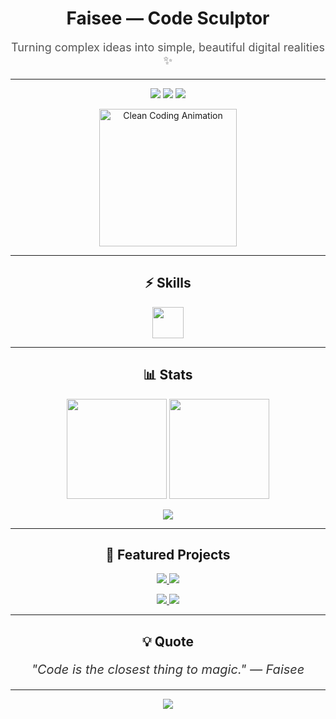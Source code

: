<!-- ================= HEADER ================= -->
<p align="center">
  <h1 align="center" style="font-family: 'Inter', sans-serif; font-weight: 700;">
    Faisee — Code Sculptor
  </h1>
  <p align="center" style="font-size: 18px; font-family: 'Inter', sans-serif; color: #555;">
    Turning complex ideas into simple, beautiful digital realities ✨
  </p>
</p>

---

<!-- ================= ABOUT ================= -->
<p align="center">
  <img src="https://img.shields.io/badge/Design-Minimal-black?style=for-the-badge"/>
  <img src="https://img.shields.io/badge/Build-Impactful-black?style=for-the-badge"/>
  <img src="https://img.shields.io/badge/Learn-Endlessly-black?style=for-the-badge"/>
</p>

<p align="center">
  <img src="https://media.giphy.com/media/L1R1tvI9svkIWwpVYr/giphy.gif" width="220" alt="Clean Coding Animation"/>
</p>

---

<!-- ================= SKILLS ================= -->
<h2 align="center">⚡ Skills</h2>
<p align="center">
  <img src="https://skillicons.dev/icons?i=js,ts,python,react,next,tailwind,nodejs,html,css,git,figma,vscode&theme=light" height="50"/>
</p>

---

<!-- ================= STATS ================= -->
<h2 align="center">📊 Stats</h2>
<p align="center">
  <img src="https://github-readme-stats.vercel.app/api?username=devfaisee&show_icons=true&theme=transparent&hide_border=true&count_private=true" height="160"/>
  <img src="https://streak-stats.demolab.com?user=devfaisee&theme=transparent&hide_border=true" height="160"/>
</p>

<p align="center">
  <img src="https://github-profile-summary-cards.vercel.app/api/cards/profile-details?username=devfaisee&theme=transparent"/>
</p>

---

<!-- ================= PROJECTS ================= -->
<h2 align="center">🚀 Featured Projects</h2>
<p align="center">
  <a href="https://github.com/devfaisee/portfolio-by-faisee">
    <img src="https://github-readme-stats.vercel.app/api/pin/?username=devfaisee&repo=portfolio-by-faisee&theme=transparent&hide_border=true"/>
  </a>
  <a href="https://github.com/devfaisee/weatharia">
    <img src="https://github-readme-stats.vercel.app/api/pin/?username=devfaisee&repo=weatharia&theme=transparent&hide_border=true"/>
  </a>
</p>

<p align="center">
  <a href="https://github.com/devfaisee/qversity">
    <img src="https://github-readme-stats.vercel.app/api/pin/?username=devfaisee&repo=qversity&theme=transparent&hide_border=true"/>
  </a>
  <a href="https://github.com/devfaisee/python_assignments">
    <img src="https://github-readme-stats.vercel.app/api/pin/?username=devfaisee&repo=python_assignments&theme=transparent&hide_border=true"/>
  </a>
</p>

---

<!-- ================= QUOTE ================= -->
<h2 align="center">💡 Quote</h2>
<p align="center" style="font-style: italic; font-size: 20px; color: #333;">
  "Code is the closest thing to magic." — Faisee
</p>

---

<!-- ================= FOOTER ================= -->
<p align="center">
  <img src="https://capsule-render.vercel.app/api?type=waving&height=120&color=0:000000,100:333333&text=Thanks%20for%20Visiting!&fontAlign=50&fontAlignY=40&animation=fadeIn&fontSize=35&desc=Let's%20Build%20Something%20Great%20Together&descSize=18&descAlign=50&descAlignY=75"/>
</p>